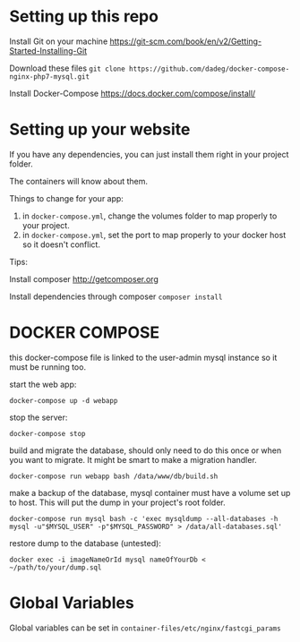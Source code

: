 Setting up this repo
=========
Install Git on your machine https://git-scm.com/book/en/v2/Getting-Started-Installing-Git

Download these files
```git clone https://github.com/dadeg/docker-compose-nginx-php7-mysql.git```

Install Docker-Compose
https://docs.docker.com/compose/install/

Setting up your website
=========
If you have any dependencies, you can just install them right in your project folder.

The containers will know about them.

Things to change for your app:
 1. in `docker-compose.yml`, change the volumes folder to map properly to your project.
 2. in `docker-compose.yml`, set the port to map properly to your docker host so it doesn't conflict.


Tips:

Install composer
http://getcomposer.org

Install dependencies through composer
```composer install```

DOCKER COMPOSE
=========
this docker-compose file is linked to the user-admin mysql instance so it must be running too.

start the web app:

`docker-compose up -d webapp`

stop the server:

`docker-compose stop`

build and migrate the database, should only need to do this once or when you want to migrate. It might be smart to make a migration handler.

`docker-compose run webapp bash /data/www/db/build.sh`

make a backup of the database, mysql container must have a volume set up to host. This will put the dump in your project's root folder.

`docker-compose run mysql bash -c 'exec mysqldump --all-databases -h mysql -u"$MYSQL_USER" -p"$MYSQL_PASSWORD" > /data/all-databases.sql'`

restore dump to the database (untested):

`docker exec -i imageNameOrId mysql nameOfYourDb < ~/path/to/your/dump.sql`

Global Variables
========
Global variables can be set in `container-files/etc/nginx/fastcgi_params`

